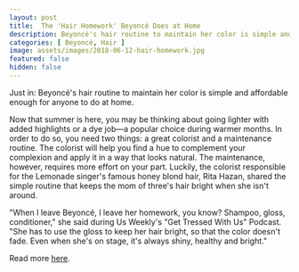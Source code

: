 ```yaml
---
layout: post
title:  The 'Hair Homework' Beyoncé Does at Home
description: Beyoncé's hair routine to maintain her color is simple and affordable enough for anyone to do at home.
categories: [ Beyoncé, Hair ]
image: assets/images/2018-06-12-hair-homework.jpg
featured: false
hidden: false
---
```

Just in: Beyoncé's hair routine to maintain her color is simple and affordable enough for anyone to do at home.

Now that summer is here, you may be thinking about going lighter with added highlights or a dye job—a popular choice during warmer months. In order to do so, you need two things: a great colorist and a maintenance routine. The colorist will help you find a hue to complement your complexion and apply it in a way that looks natural. The maintenance, however, requires more effort on your part. Luckily, the colorist responsible for the Lemonade singer's famous honey blond hair, Rita Hazan, shared the simple routine that keeps the mom of three's hair bright when she isn't around.

"When I leave Beyoncé, I leave her homework, you know? Shampoo, gloss, conditioner," she said during Us Weekly's "Get Tressed With Us" Podcast. "She has to use the gloss to keep her hair bright, so that the color doesn't fade. Even when she's on stage, it's always shiny, healthy and bright."

Read more [here](https://www.eonline.com/au/news/943581/the-hair-homework-beyonce-does-at-home).